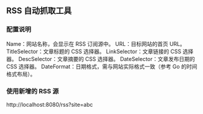 ## RSS 自动抓取工具

### 配置说明

Name：网站名称，会显示在 RSS 订阅源中。
URL：目标网站的首页 URL。
TitleSelector：文章标题的 CSS 选择器。
LinkSelector：文章链接的 CSS 选择器。
DescSelector：文章摘要的 CSS 选择器。
DateSelector：文章发布日期的 CSS 选择器。
DateFormat：日期格式，需与网站实际格式一致（参考 Go 的时间格式布局）。

### 使用新增的 RSS 源

http://localhost:8080/rss?site=abc